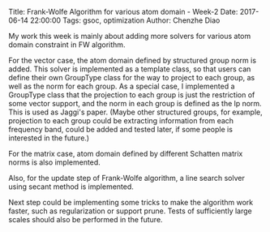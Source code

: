 Title: Frank-Wolfe Algorithm for various atom domain - Week-2
Date: 2017-06-14 22:00:00
Tags: gsoc, optimization
Author: Chenzhe Diao

My work this week is mainly about adding more solvers for various atom domain constraint in FW algorithm. 

For the vector case, the atom domain defined by structured group norm is added. This solver is implemented as a template class, so that users can define their own GroupType class for the way to project to each group, as well as the norm for each group. As a special case, I implemented a GroupType class that the projection to each group is just the restriction of some vector support, and the norm in each group is defined as the lp norm. This is used as Jaggi's paper. (Maybe other structured groups, for example, projection to each group could be extracting information from each frequency band, could be added and tested later, if some people is interested in the future.)

For the matrix case, atom domain defined by different Schatten matrix norms is also implemented.

Also, for the update step of Frank-Wolfe algorithm, a line search solver using secant method is implemented.

Next step could be implementing some tricks to make the algorithm work faster, such as regularization or support prune. Tests of sufficiently large scales should also be performed in the future.
